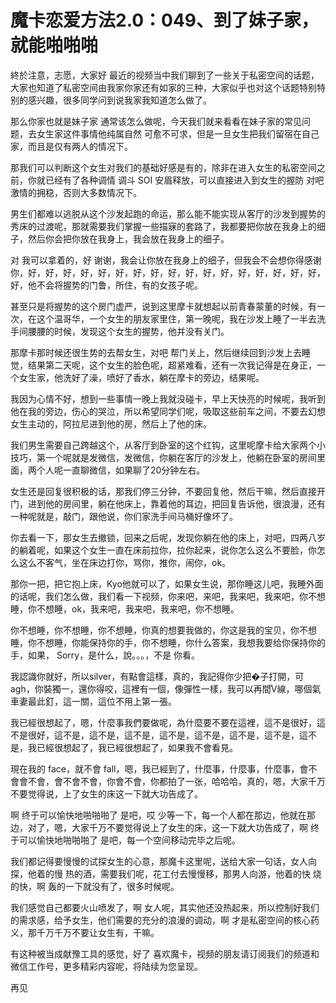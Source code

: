 # 魔卡恋爱方法2.0：049、到了妹子家，就能啪啪啪

終於注意，志愿，大家好 最近的视频当中我们聊到了一些关于私密空间的话题，大家也知道了私密空间由我家你家还有如家的三种，大家似乎也对这个话题特别特别的感兴趣，很多同学问到说我家我知道怎么做了。

那么你家也就是妹子家 通常该怎么做呢，今天我们就来看看在妹子家的常见问题，去女生家这件事情他纯属自然 可愈不可求，但是一旦女生把我们留宿在自己家，而且是仅有两人的情况下。

那我们可以判断这个女生对我们的基础好感是有的，除非在进入女生的私密空间之前，你就已经有了各种调情 调斗 SOI 安眉释放，可以直接进入到女生的握防 对吧 激情的拥稳，否则大多数情况下。

男生们都难以逃脱从这个沙发起跑的命运，那么能不能实现从客厅的沙发到握势的秀床的过渡呢，那就需要我们掌握一些描寐的套路了，我都要把你放在我身上的细子，然后你会把你放在我身上，我会放在我身上的细子。

对 我可以拿着的，好 谢谢，我会让你放在我身上的细子，但我会不会想你得感谢你，好，好，好，好，好，好，好，好，好，好，好，好，好，好，好，好，好，好，他不会将握势的门鲁，所住，有的女孩子呢。

甚至只是将握势的这个房门虚严，说到这里摩卡就想起以前青春蒙董的时候，有一次，在这个温哥华，一个女生的朋友家里住，第一晚呢，我在沙发上睡了一半去洗手间腰腰的时候，发现这个女生的握势，他并没有关门。

那摩卡那时候还很生势的去帮女生，对吧 帮门关上，然后继续回到沙发上去睡觉，结果第二天呢，这个女生的脸色呢，超紧难看，还有一次我记得是在身正，一个女生家，他洗好了澡，喷好了香水，躺在摩卡的旁边，结果呢。

我因为心情不好，想到一些事情一晚上我就没碰卡，早上天快亮的时候呢，我听到他在我的旁边，伤心的哭泣，所以希望同学们呢，吸取这些前车之间，不要去幻想女生主动的，阿拉尼进到他的房，然后上了他的床。

我们男生需要自己跨越这个，从客厅到卧室的这个红钩，这里呢摩卡给大家两个小技巧，第一个呢就是发微信，发微信，你躺在客厅的沙发上，他躺在卧室的房间里面，两个人呢一直聊微信，如果聊了20分钟左右。

女生还是回复很积极的话，那我们停三分钟，不要回复他，然后干嘛，然后直接开门，进到他的房间里，躺在他床上，靠着他的耳边，把回复告诉他，很浪漫，还有一种呢就是，敲门，跟他说，你们家洗手间马桶好像坏了。

你去看一下，那女生去撤锁，回来之后呢，发现你躺在他的床上，对吧，四两八岁的躺着呢，如果这个女生一直在床前拉你，拉你起来，说你怎么这么不要脸，你怎么这么不客气，坐在床边打你，骂你，推你，闹你，ok。

那你一把，把它抱上床，Kyo他就可以了，如果女生说，那你睡这儿吧，我睡外面的话呢，我们怎么做，我们看一下视频，你来吧，来吧，我来吧，我来吧，你不想睡，你不想睡，ok，我来吧，我来吧，我来吧，你不想睡。

你不想睡，你不想睡，你不想睡，你真的想要我做的，你这是我的宝贝，你不想睡，你不想睡，你能保持你的手，你不想睡，你什么答案，我想我要给你保持你的手，如果， Sorry，是什么，說。。。，不是 你看。

我認識你就好，所以silver，有點會這樣，真的，我記得你少把�子打開，可agh，你裝獨一，還你得咬，這裡有一個，像彈性一樣，我可以再間ัV線，哪個氣車妻最此釘，這一關，這位不用上第一張。

我已經很想起了，嗯，什麼事我們要做呢，為什麼要不要在這裡，這不是很好，這不是很好，這不是，這不是，這不是，這不是，這不是，這不是，這不是，這不是，我已經很想起了，我已經很想起了，如果我不會看見。

現在我的 face，就不會 fall，嗯，我已經到了，什麼事，什麼事，什麼事，會不會會不會，會不會不會，你會不會，你都拍了一张，哈哈哈，真的，嗯，大家千万不要觉得说，上了女生的床这一下就大功告成了。

啊 终于可以愉快地啪啪啪了 是吧，哎 少等一下，每一个人都在那边，他就在那边，对了，嗯，大家千万不要觉得说上了女生的床，这一下就大功告成了，啊 终于可以愉快地啪啪啪了 是吧，每一个空间移动完毕之后呢。

我们都记得要慢慢的试探女生的心意，那魔卡这里呢，送给大家一句话，女人向探，他着的慢 热的酒，需要我们呢，花工付去慢慢移，那男人向游，他着的快 烧的快，啊 轰的一下就没有了，很多时候呢。

我们感觉自己都要火山喷发了，啊 女人呢，其实他还没热起来，所以控制好我们的需求感，给予女生，他们需要的充分的浪漫的调动，啊 才是私密空间的核心药义，那千万千万不要让女生有，干嘛。

有这种被当成献豫工具的感觉，好了 喜欢魔卡，视频的朋友请订阅我们的频道和微信工作号，更多精彩内容呢，将陆续为您呈现。

再见